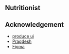 ## Nutritionist


## Acknowledgement
- [produce ui](https://produce-ui.com/)
- [Pragdesh](https://www.figma.com/design/K0tJ2VTRw02c8Y8zqQa04X/Nutritionist---Light-Theme-Healthy-Diet-Planning-Website-UI-Design-Template-(-FREE-Editable-)-(Community)?node-id=26-698&node-type=TEXT&m=dev)
- [Figma](figma.com)
